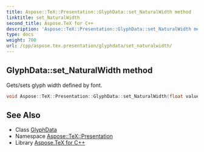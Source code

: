 ```yaml
---
title: Aspose::TeX::Presentation::GlyphData::set_NaturalWidth method
linktitle: set_NaturalWidth
second_title: Aspose.TeX for C++
description: 'Aspose::TeX::Presentation::GlyphData::set_NaturalWidth method. Gets/sets glyph width defined by font in C++.'
type: docs
weight: 700
url: /cpp/aspose.tex.presentation/glyphdata/set_naturalwidth/
---
```

## GlyphData::set_NaturalWidth method


Gets/sets glyph width defined by font.

```cpp
void Aspose::TeX::Presentation::GlyphData::set_NaturalWidth(float value)
```

## See Also

* Class [GlyphData](../)
* Namespace [Aspose::TeX::Presentation](../../)
* Library [Aspose.TeX for C++](../../../)
